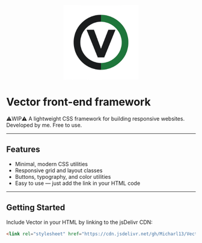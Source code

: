 <p align="center">
  <img src="Vector-logo.png" alt="Logo" width="200"/>
</p>

# Vector front-end framework

⚠️WIP⚠️ A lightweight CSS framework for building responsive websites. Developed by me. Free to use.

---

## Features
- Minimal, modern CSS utilities
- Responsive grid and layout classes
- Buttons, typography, and color utilities
- Easy to use — just add the link in your HTML code

---

## Getting Started

Include Vector in your HTML by linking to the jsDelivr CDN:

```html
<link rel="stylesheet" href="https://cdn.jsdelivr.net/gh/Micharl13/Vector-front-end-framework@main/dist/vectorcss.css">

